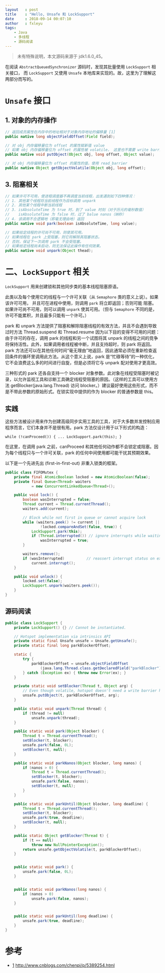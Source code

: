 ```yaml
---
layout   : post
title    : "Hello, Unsafe 和 LockSupport"
date     : 2018-09-14 00:07:10
author   : fxleyu
tags:
    - Java
    - 多线程
    - 源码阅读
---
```

> 未有特殊说明，本文源码来源于 jdk1.6.0_45。

在阅读 `AbstractQueuedSynchronizer` 源码时，发现其批量使用 `LockSupport` 相关接口，
而 `LockSupport` 又使用 `Unsafe` 本地库来实现的。故，这里为了理解这两部分而写的。

# `Unsafe` 接口
## 1. 对象的内存操作
```java
// 返回成员属性在内存中的地址相对于对象内存地址的偏移量 [1]
public native long objectFieldOffset(Field field);

// 对 obj 内存偏移量位为 offset 的属性赋新值 value
// 如果 obj 内存偏移量位为 offset 的属性被 volatile， 这里也不需要 write barrier
public native void putObject(Object obj, long offset, Object value);

// 对 obj 内存偏移量位为 offset 的属性的值，使用 read_barrier
public native Object getObjectVolatile(Object obj, long offset);
```

## 3. 阻塞相关
```java
// 如果许可不可用，使进程调度器不再调度当前线程，出发遇到如下四种情况：
// 1. 其他某个线程将当前线程作为目标调用 unpark
// 2. 其他某个线程中断当前线程
// 3. isAbsoluteTime 为 true 时，到了 value 时刻（对于历元的毫秒数值）
//    isAbsoluteTime 为 false 时，过了 balue nanos（纳秒）
// 4. 该调用不合逻辑地（即毫无理由地）返回
public native void park(boolean isAbsoluteTime, long value);

// 如果给定线程的许可尚不可用，则使其可用。
// 如果线程在 park 上受阻塞，则它将解除其阻塞状态。
// 否则，保证下一次调用 park 不会受阻塞。
// 如果给定线程尚未启动，则无法保证此操作有任何效果。
public native void unpark(Object thead);
```

# 二、`LockSupport` 相关
`LockSupport` 用来创建锁和其他同步类的基本线程阻塞原语。

此类以及每个使用它的线程与一个许可关联（从 `Semaphore` 类的意义上说）。如果该许可可用，
并且可在进程中使用，则调用 `park` 将立即返回；否则可能 阻塞。如果许可尚不可用，则可以调用
 `unpark` 使其可用。（但与 `Semaphore` 不同的是，许可不能累积，并且最多只能有一个许可。）

 park 和 unpark 方法提供了阻塞和解除阻塞线程的有效方法，并且不会遇到导致过时方法 Thread.suspend 和 Thread.resume 因为以下目的变得不可用的问题：由于许可的存在，调用 park 的线程和另一个试图将其 unpark 的线程之间的竞争将保持活性。此外，如果调用者线程被中断，并且支持超时，则 park 将返回。park 方法还可以在其他任何时间“毫无理由”地返回，因此通常必须在重新检查返回条件的循环里调用此方法。从这个意义上说，park 是“忙碌等待”的一种优化，它不会浪费这么多的时间进行自旋，但是必须将它与 unpark 配对使用才更高效。

 三种形式的 park 还各自支持一个 blocker 对象参数。此对象在线程受阻塞时被记录，以允许监视工具和诊断工具确定线程受阻塞的原因。（这样的工具可以使用方法 getBlocker(java.lang.Thread) 访问 blocker。）建议最好使用这些形式，而不是不带此参数的原始形式。在锁实现中提供的作为 blocker 的普通参数是 this。



## 实践
这些方法被设计用来作为创建高级同步实用工具的工具，对于大多数并发控制应用程序而言，它们本身并不是很有用。park 方法仅设计用于以下形式的构造：
```
while (!canProceed()) { ... LockSupport.park(this); }
```

在这里，在调用 park 之前，canProceed 和其他任何动作都不会锁定或阻塞。因为每个线程只与一个许可关联，park 的任何中间使用都可能干扰其预期效果。

以下是一个先进先出 (first-in-first-out) 非重入锁类的框架。
```java
public class FIFOMutex {
    private final AtomicBoolean locked = new AtomicBoolean(false);
    private final Queue<Thread> waiters
            = new ConcurrentLinkedQueue<Thread>();

    public void lock() {
        boolean wasInterrupted = false;
        Thread current = Thread.currentThread();
        waiters.add(current);

        // Block while not first in queue or cannot acquire lock
        while (waiters.peek() != current ||
                !locked.compareAndSet(false, true)) {
            LockSupport.park(this);
            if (Thread.interrupted()) // ignore interrupts while waiting
                wasInterrupted = true;
        }

        waiters.remove();
        if (wasInterrupted)          // reassert interrupt status on exit
            current.interrupt();
    }

    public void unlock() {
        locked.set(false);
        LockSupport.unpark(waiters.peek());
    }
}

```

## 源码阅读
```java
public class LockSupport {
    private LockSupport() {} // Cannot be instantiated.

    // Hotspot implementation via intrinsics API
    private static final Unsafe unsafe = Unsafe.getUnsafe();
    private static final long parkBlockerOffset;

    static {
        try {
            parkBlockerOffset = unsafe.objectFieldOffset
                (java.lang.Thread.class.getDeclaredField("parkBlocker"));
        } catch (Exception ex) { throw new Error(ex); }
    }

    private static void setBlocker(Thread t, Object arg) {
        // Even though volatile, hotspot doesn't need a write barrier here.
        unsafe.putObject(t, parkBlockerOffset, arg);
    }

    public static void unpark(Thread thread) {
        if (thread != null)
            unsafe.unpark(thread);
    }

    public static void park(Object blocker) {
        Thread t = Thread.currentThread();
        setBlocker(t, blocker);
        unsafe.park(false, 0L);
        setBlocker(t, null);
    }

    public static void parkNanos(Object blocker, long nanos) {
        if (nanos > 0) {
            Thread t = Thread.currentThread();
            setBlocker(t, blocker);
            unsafe.park(false, nanos);
            setBlocker(t, null);
        }
    }

    public static void parkUntil(Object blocker, long deadline) {
        Thread t = Thread.currentThread();
        setBlocker(t, blocker);
        unsafe.park(true, deadline);
        setBlocker(t, null);
    }

    public static Object getBlocker(Thread t) {
        if (t == null)
            throw new NullPointerException();
        return unsafe.getObjectVolatile(t, parkBlockerOffset);
    }


    public static void park() {
        unsafe.park(false, 0L);
    }


    public static void parkNanos(long nanos) {
        if (nanos > 0)
            unsafe.park(false, nanos);
    }


    public static void parkUntil(long deadline) {
        unsafe.park(true, deadline);
    }
}
```
# 参考
- [1](http://www.cnblogs.com/chenpi/p/5389254.html) http://www.cnblogs.com/chenpi/p/5389254.html
